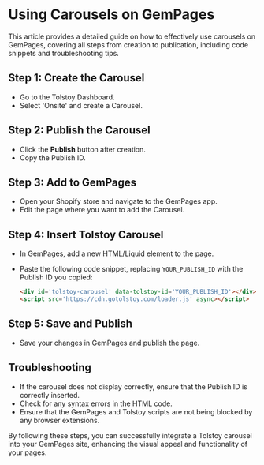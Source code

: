 # Using Carousels on GemPages

This article provides a detailed guide on how to effectively use carousels on GemPages, covering all steps from creation to publication, including code snippets and troubleshooting tips.

## Step 1: Create the Carousel
- Go to the Tolstoy Dashboard.
- Select 'Onsite' and create a Carousel.

## Step 2: Publish the Carousel
- Click the **Publish** button after creation.
- Copy the Publish ID.

## Step 3: Add to GemPages
- Open your Shopify store and navigate to the GemPages app.
- Edit the page where you want to add the Carousel.

## Step 4: Insert Tolstoy Carousel
- In GemPages, add a new HTML/Liquid element to the page.
- Paste the following code snippet, replacing `YOUR_PUBLISH_ID` with the Publish ID you copied:

   ```html
   <div id='tolstoy-carousel' data-tolstoy-id='YOUR_PUBLISH_ID'></div>
   <script src='https://cdn.gotolstoy.com/loader.js' async></script>
   ```

## Step 5: Save and Publish
- Save your changes in GemPages and publish the page.

## Troubleshooting
- If the carousel does not display correctly, ensure that the Publish ID is correctly inserted.
- Check for any syntax errors in the HTML code.
- Ensure that the GemPages and Tolstoy scripts are not being blocked by any browser extensions.

By following these steps, you can successfully integrate a Tolstoy carousel into your GemPages site, enhancing the visual appeal and functionality of your pages.